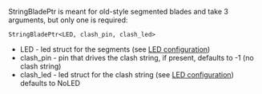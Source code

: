 StringBladePtr is meant for old-style segmented blades and take 3 arguments, but only one is required:

    StringBladePtr<LED, clash_pin, clash_led>

* LED - led struct for the segments (see [LED configuration](LED-configuration.md))
* clash_pin - pin that drives the clash string, if present, defaults to -1 (no clash string)
* clash_led - led struct for the clash string (see [LED configuration](LED-configuration.md)) defaults to NoLED
